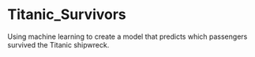 # Titanic_Survivors
Using machine learning to create a model that predicts which passengers survived the Titanic shipwreck.
